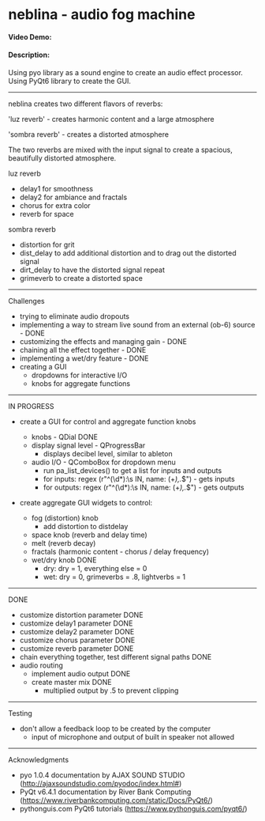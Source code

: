 # neblina - audio fog machine
#### Video Demo:  <URL HERE>
#### Description:
Using pyo library as a sound engine to create an audio effect processor.
Using PyQt6 library to create the GUI.
____________________________

neblina creates two different flavors of reverbs:

'luz reverb' - creates harmonic content and a large atmosphere

'sombra reverb' - creates a distorted atmosphere

The two reverbs are mixed with the input signal to create a spacious, beautifully distorted atmosphere.

luz reverb
- delay1 for smoothness
- delay2 for ambiance and fractals
- chorus for extra color
- reverb for space

sombra reverb
- distortion for grit
- dist_delay to add additional distortion and to drag out the distorted signal
- dirt_delay to have the distorted signal repeat
- grimeverb to create a distorted space
____________________________

Challenges

- trying to eliminate audio dropouts
- implementing a way to stream live sound from an external (ob-6) source - DONE
- customizing the effects and managing gain - DONE
- chaining all the effect together - DONE
- implementing a wet/dry feature - DONE
- creating a GUI
    - dropdowns for interactive I/O
    - knobs for aggregate functions

____________________________

IN PROGRESS

- create a GUI for control and aggregate function knobs
    - knobs - QDial DONE
    - display signal level - QProgressBar
        - displays decibel level, similar to ableton
    - audio I/O - QComboBox for dropdown menu
        - run pa_list_devices() to get a list for inputs and outputs
        - for inputs: regex (r"^(\d*):\s IN, name: (+*),.*$") - gets inputs
        - for outputs: regex (r"^(\d*):\s IN, name: (+*),.*$") - gets outputs


- create aggregate GUI widgets to control:
    - fog (distortion) knob
        - add distortion to distdelay
    - space knob (reverb and delay time)
    - melt (reverb decay)
    - fractals (harmonic content - chorus / delay frequency)
    - wet/dry knob DONE
        - dry: dry = 1, everything else = 0
        - wet: dry = 0, grimeverbs = .8, lightverbs = 1



______________________________

DONE

- customize distortion parameter DONE
- customize delay1 parameter DONE
- customize delay2 parameter DONE
- customize chorus parameter DONE
- customize reverb parameter DONE
- chain everything together, test different signal paths DONE
- audio routing
    - implement audio output DONE
    - create master mix DONE
        - multiplied output  by .5 to prevent clipping


______________________________

Testing

- don't allow a feedback loop to be created by the computer
    - input of microphone and output of built in speaker not allowed

______________________________
Acknowledgments

- pyo 1.0.4 documentation by AJAX SOUND STUDIO (http://ajaxsoundstudio.com/pyodoc/index.html#)
- PyQt v6.4.1 documentation by River Bank Computing (https://www.riverbankcomputing.com/static/Docs/PyQt6/)
- pythonguis.com PyQt6 tutorials (https://www.pythonguis.com/pyqt6/)